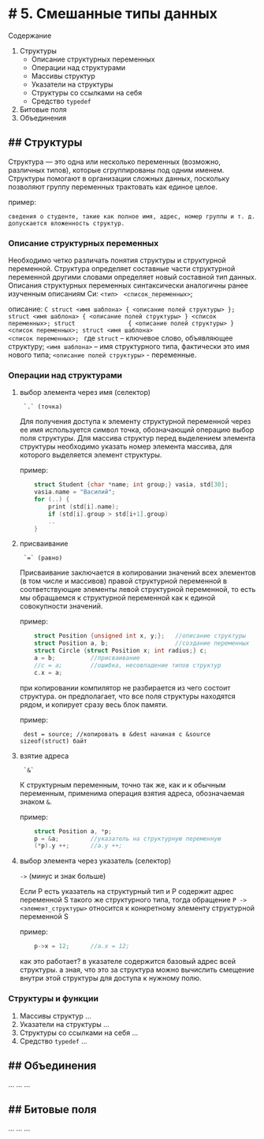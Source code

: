 # # 5. Смешанные типы данных

Содержание

1. Структуры
	+ Описание структурных переменных
	+ Операции над структурами
	+ Массивы структур
	+ Указатели на структуры
	+ Структуры со ссылками на себя
	+ Средство `typedef`
2. Битовые поля
3. Объединения




## ## Структуры
Структура — это одна или несколько переменных (возможно, различных типов), которые сгруппированы под одним именем. Структуры помогают в организации сложных данных, поскольку позволяют группу переменных трактовать как единое целое.

пример:

	сведения о студенте, такие как полное имя, адрес, номер группы и т. д.
	допускается вложенность структур.
 

### Описание структурных переменных

Необходимо четко различать понятия структуры и структурной переменной. Структура определяет составные части структурной переменной другими словами определяет новый составной тип данных. Описания структурных переменных синтаксически аналогичны ранее изученным описаниям Си: `<тип>` ` <список_переменных>`;

описание:
	```C
	struct <имя шаблона> { <описание полей структуры> };
	struct <имя шаблона> { <описание полей структуры> } <список переменных>;
	struct               { <описание полей структуры> } <список переменных>;
	struct <имя шаблона>								<список переменных>;
	```
где `struct` – ключевое слово, объявляющее структуру; 
`<имя шаблона>` – имя структурного типа, фактически это имя нового типа;
`<описание полей структуры>` - переменные.

### Операции над структурами

1. выбор элемента через имя (селектор)

		`.` (точка)
	
	Для получения доступа к элементу структурной переменной через ее имя используется символ точка, обозначающий операцию выбор поля структуры. Для массива структур перед выделением элемента структуры необходимо указать номер элемента массива, для которого выделяется элемент структуры.

	пример:
	```C
		struct Student {char *name; int group;} vasia, std[30];
		vasia.name = "Василий";
		for (..) {
			print (std[i].name);
			if (std[i].group > std[i+1].group)
			..
		}
	```
2. присваивание

		`=` (равно)

	Присваивание заключается в копировании значений всех элементов (в том числе и массивов) правой структурной переменной в соответствующие элементы левой структурной переменной, то есть мы обращаемся к структурной переменной как к единой совокупности значений.

	пример:
	```C
	    struct Position {unsigned int x, y;};	//описание структуры
		struct Position a, b;					//создание переменных
		struct Circle {struct Position x; int radius;} c;
		a = b;			//присваивание
		//c = a;		//ошибка, несовпадение типов структур
		c.x = a;
	```
	при копировании компилятор не разбирается из чего состоит структура. он предполагает, что все поля структуры находятся рядом, и копирует сразу весь блок памяти.
	
	пример:
	
		dest = source; //копировать в &dest начиная с &source sizeof(struct) байт


3. взятие адреса

		`&`

	К структурным переменным, точно так же, как и к обычным переменным, применима операция взятия адреса, обозначаемая знаком `&`.

	пример:
	```C
		struct Position a, *p;
		p = &a;			//указатель на структурную переменную
		(*p).y ++;		//a.y ++;
	```

4. выбор элемента через указатель (селектор)
	
	`->` (минус и знак больше)

	Если P есть указатель на структурный тип и P содержит адрес переменной S такого же структурного типа, тогда обращение `P -> <элемент_структуры>` 
	относится к конкретному элементу структурной переменной S

	пример:
	```C
		p->x = 12;		//a.x = 12;
	```
	как это работает? в указателе содержится базовый адрес всей структуры. а зная, что это за структура можно вычислить смещение внутри этой структуры для доступа к нужному полю.

### Структуры и функции
1. Массивы структур ...
2. Указатели на структуры ...
3. Структуры со ссылками на себя ...
4. Средство `typedef` ...

## ## Объединения
...
...
...

## ## Битовые поля
...
...
...